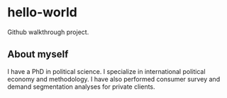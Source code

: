 # hello-world
Github walkthrough project.

## About myself
I have a PhD in political science. I specialize in international political economy and methodology. I have also performed consumer survey and demand segmentation analyses for private clients. 
